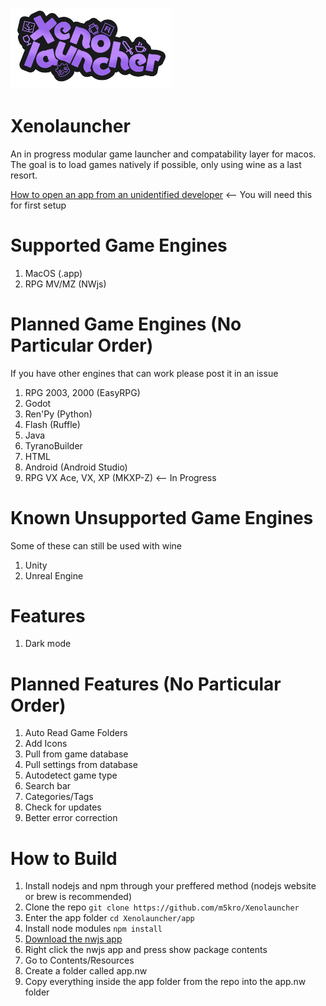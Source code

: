 
<img src="https://raw.githubusercontent.com/m5kro/Xenolauncher/main/Xenolauncher.png" width="258"/></img>
# Xenolauncher
An in progress modular game launcher and compatability layer for macos. The goal is to load games natively if possible, only using wine as a last resort.

[How to open an app from an unidentified developer](https://support.apple.com/guide/mac-help/open-a-mac-app-from-an-unknown-developer-mh40616/mac) <-- You will need this for first setup

# Supported Game Engines
1. MacOS (.app)
2. RPG MV/MZ (NWjs)

# Planned Game Engines (No Particular Order)
If you have other engines that can work please post it in an issue<br>
1. RPG 2003, 2000 (EasyRPG)
2. Godot
3. Ren'Py (Python)
4. Flash (Ruffle) 
5. Java
6. TyranoBuilder
7. HTML
8. Android (Android Studio)
9. RPG VX Ace, VX, XP (MKXP-Z) <-- In Progress

# Known Unsupported Game Engines
Some of these can still be used with wine<br>
1. Unity
2. Unreal Engine

# Features
1. Dark mode

# Planned Features (No Particular Order)
1. Auto Read Game Folders
2. Add Icons
3. Pull from game database
4. Pull settings from database
5. Autodetect game type
6. Search bar
7. Categories/Tags
8. Check for updates
9. Better error correction

# How to Build
1. Install nodejs and npm through your preffered method (nodejs website or brew is recommended)
2. Clone the repo `git clone https://github.com/m5kro/Xenolauncher`
3. Enter the app folder `cd Xenolauncher/app`
4. Install node modules `npm install`
5. [Download the nwjs app](https://nwjs.io/)
6. Right click the nwjs app and press show package contents
7. Go to Contents/Resources
8. Create a folder called app.nw
9. Copy everything inside the app folder from the repo into the app.nw folder
